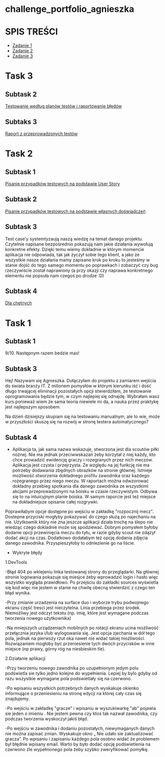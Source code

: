 # challenge_portfolio_agnieszka
# **SPIS TREŚCI**
* [Zadanie 1](#task-1)
* [Zadanie 2](#task-2)
* [Zadanie 3](#task-3)


# **Task 3**

## Subtask 2 
[Testowanie według planów testów i raportowanie błędów](https://docs.google.com/document/d/1Uo8seh3jUhqUISe2zzOeCuHPcDR4DSjkdFhPAHreebQ/edit?usp=share_link)

## Subtaks 3

[Raport z przeprowadzonych testów](https://docs.google.com/document/d/17UqIgK6j8KvOEX0C2p4qAGlMr1F9hgzq18aijXYJ3fw/edit?usp=share_link)

# **Task 2** 
## Subtask 1

[Pisanie przypadków testowych na podstawie User Story](https://docs.google.com/document/d/1zruE5uYCEHi5lA7CgPvwbE_OFJQusfp7rz6GvhzPcTc/edit?usp=share_link)

## Subtask 2

[Pisanie przypadków testowych na podstawie własnych doświadczeń](https://docs.google.com/document/d/1apr1ixyxF0GCTytJUk68JiXe6GM79t9XkiTRDzp0LjM/edit?usp=share_link)

## Subtask 3

Test case'y systemtyzaują naszą wiedzę na temat danego projektu. Czytelnie napisane bezpośrednio pokazują nam jakie działania wywołują konkretne efekty. Dzięki temu wiemy dokładnie w którym momencie aplikacja nie odpowiada, tak jak życzył sobie tego klient, a jako że wszystkie nasze działania mamy zapisane krok po kroku to jesteśmy w stanie dojść do tego samego momentu po poprawkach i zobaczyć czy bug rzeczywiście został naprawiony (a przy okazji czy naprawa konkretnego elementu nie popsuła nam czegoś po drodze :D)

## Subtask 4

[Dla chętnych](https://docs.google.com/document/d/1mtB0XP-yVeUc0cYBEILwLDf9wCSBebS--EH6JedXCSI/edit?usp=share_link)
# **Task 1** 
## Subtask 1
9/10. Następnym razem bedzie max!
## Subtask 3 
Hej! Nazywam się Agnieszka. Dołączyłam do projektu z zamiarem wejścia do świata branży IT. Z milionem pomysłów w którym kierunku iść i dość długo trwającej eliminacji pozostałych opcji stwierdziłam, że testowanie oprogramowania będzie tym, w czym najlepiej się odnajdę. 
Wybrałam wasz kurs ponieważ wiem że sama teoria niewiele mi da, a nauka przez praktykę jest najlepszym sposobem.

Na dzień dzisiejszy skupiam się na testowaniu manualnym, ale to wie, może w przyszłości skuszę się na rozwój w stronę testera automatycznego?
## Subtask 4 
* Aplikacja ta, jak sama nazwa wskazuje, stworzona jest dla scoutów piłki nożnej. Nie ma jednak przeciwwskazań żeby korzytał z niej każdy, kto chce prowadzić ewidencję graczy i rozegranych przez nich meczów. Aplikacja jest czysta i przejrzysta. Ze względu na jej funkcję nie ma potrzeby dodawania zbędnych obrazków na stronie głównej. Istnieje możliwość stworzenia dokładnego profilu zawodnika oraz każdego rozegranego przez niego meczu. W raportach można odwzorować dokładny przebieg spotkania dla danego zawodnika ze wszystkimi akcjami przeprowadzonymi na boisku w czasie rzeczywistym. Odbywa się to na intuicyjnym planie boiska. W samym raporcie jest też miejsce na dokładniejsze opisanie całej rozgrywki. 

Poprawiłabym opcje dostępne po wejściu w zakładkę "rozpocznij mecz". Dostepne przyciski mogłyby pokazywać do czego służą po najechaniu na nie. Użytkownik który nie zna jeszcze aplikacji działa trochę na ślepo nie wiedząc czego dokladnie może się spodziewać. Dobrym pomysłem byłoby dodanie opcji przewinięcia meczu do tyłu, w razie gdyby scout nie zdążył dodać akcji na czas. Dodatkowo dodałabym też opcję dodania zdjęcia danego zawodnika. Przyspieszyłoby to odnlezienie go na liście. 

* Wykryte błędy

1.DevTools

-Błąd 404 po wklejeniu linka testowanej strony do przeglądarki. Na głównej stronie logowania pokazuje się miesjce żeby wprowadzić login i hasło więc wszystko wygląda prawidłowo. Po przejściu do zakładki sources wyświetla się kod więc nie jestem w stanie na chwilę obecną stwierdzić z czego ten błąd wynika.

-Przy zmianie urzadzenia na surface duo i wyborze trybu podwojnego ekranu część tresci jest nieczytelna. Linia przebiega przez środek. Niemożliwy jest odczyt tekstu (np. imię, które jest wymagane podczas tworzenia nowego użytkownika)

-Na mniejszych urządzeniach mobilnych po rotacji ekranu ucina możliwość przełącznia jezyka i/lub wylogowania się. Jest opcja zjechania w dół tego pola, jednak na pierwszy rzut oka nawet nie widać takiej możliwości. Rozwiązaniem mogłoby być przeniesienie tych dwóch przycisków w inne miejsce (np prawy, górny róg na niesbieskim tle).

2.Działanie aplikacji

-Przy tworzeniu nowego zawodnika po uzupełnionym jedym polu podświetla sie tylko jedno kolejne do wypełnienia. Lepiej by bylo gdyby od razu wszystkie wymagane pola podswietlały się na czerwono. 

-Po wpisaniu wszystkich potrzebnych danych wyskakuje okienko informujące o przeniesieniu na stronę edycji na której cały czas się znajdujemy.

-Po wejściu w zakładkę "gracze” i wpisaniu w wyszukiwarkę "ab" pojawia sie jeden o imieniu <script>alert(‚hello’)</script>. Nie jestem pewna czy ktoś tak nazwał zawodnika,  czy podczas tworzenia wyskoczył jakiś błąd.

-Po wejściu w zawodnika i dodaniu pozostałych, niewymaganych danych nie można zapisać zmian. Wyskakuje okno „ Nie udało sie zaktualizować gracza”. Po wpisaniu i zapisaniu każdego pola osobno widać że problemem był błędnie wpisany email. Warto by było dodać opcję podświetlenia na czerwono źle wypełnionego pola żeby szybko zweryfikować pomyłkę.





